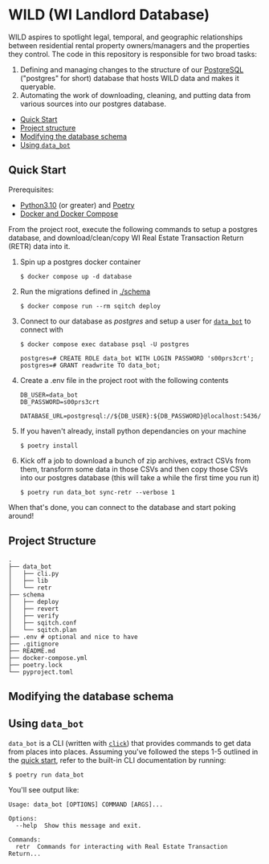 # WILD (WI Landlord Database)

WILD aspires to spotlight legal, temporal, and geographic relationships between residential rental property owners/managers and the properties they control. 
The code in this repository is responsible for two broad tasks:
1. Defining and managing changes to the structure of our [PostgreSQL](https://www.postgresql.org/docs/14/index.html) ("postgres" for short) database that hosts WILD data and makes it queryable.
2. Automating the work of downloading, cleaning, and putting data from various sources into our postgres database.

- [Quick Start](#quick-start)
- [Project structure](#project-structure)
- [Modifying the database schema](#modifying-the-database-schema)
- [Using `data_bot`](#using-data_bot)

## Quick Start

Prerequisites:
- [Python3.10](https://github.com/pyenv/pyenv) (or greater) and [Poetry](https://python-poetry.org/)
- [Docker and Docker Compose](https://docs.docker.com/get-docker/)


From the project root, execute the following commands to setup a postgres database, and download/clean/copy WI Real Estate Transaction Return (RETR) data into it.

1. Spin up a postgres docker container
    ```
    $ docker compose up -d database
    ```

2. Run the migrations defined in [./schema](./schema/)
    ```
    $ docker compose run --rm sqitch deploy
    ```

3. Connect to our database as *postgres* and setup a user for [`data_bot`](#using-data_bot) to connect with
    ```
    $ docker compose exec database psql -U postgres

    postgres=# CREATE ROLE data_bot WITH LOGIN PASSWORD 's00prs3crt';
    postgres=# GRANT readwrite TO data_bot;
    ```

4. Create a .env file in the project root with the following contents
    ```
    DB_USER=data_bot
    DB_PASSWORD=s00prs3crt

    DATABASE_URL=postgresql://${DB_USER}:${DB_PASSWORD}@localhost:5436/postgres
    ```

5. If you haven't already, install python dependancies on your machine
    ```
    $ poetry install
    ```

6. Kick off a job to download a bunch of zip archives, extract CSVs from them, transform some data in those CSVs and then copy those CSVs into our postgres database (this will take a while the first time you run it)
    ```
    $ poetry run data_bot sync-retr --verbose 1
    ```

When that's done, you can connect to the database and start poking around!

## Project Structure

```
.
├── data_bot
│   ├── cli.py
│   ├── lib
│   └── retr
├── schema
│   ├── deploy
│   ├── revert
│   ├── verify
│   ├── sqitch.conf
│   └── sqitch.plan
├── .env # optional and nice to have
├── .gitignore
├── README.md
├── docker-compose.yml
├── poetry.lock
└── pyproject.toml
```

## Modifying the database schema

## Using `data_bot`

`data_bot` is a CLI (written with [`click`](https://click.palletsprojects.com/)) that provides commands to get data from places into places. Assuming you've followed the steps 1-5 outlined in the [quick start](#quick-start), refer to the built-in CLI documentation by running:
```
$ poetry run data_bot
```
You'll see output like:
```                                
Usage: data_bot [OPTIONS] COMMAND [ARGS]...

Options:
  --help  Show this message and exit.

Commands:
  retr  Commands for interacting with Real Estate Transaction Return...
```
